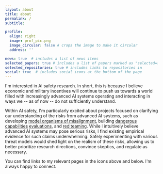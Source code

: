 ```yaml
---
layout: about
title: about
permalink: /
subtitle:

profile:
  align: right
  image: prof_pic.png
  image_circular: false # crops the image to make it circular
  address: ''

news: true  # includes a list of news items
selected_papers: true # includes a list of papers marked as "selected={true}"
selected_repositories: true # includes links to repositories in 
social: true  # includes social icons at the bottom of the page
---
```


I'm interested in AI safety research. In short, this is because I believe economic and military incentives will continue to push us towards a world filled with increasingly advanced AI systems operating and interacting in ways we -- as of now -- do not sufficiently understand.

Within AI safety, I'm particularly excited about projects focused on clarifying our understanding of the risks from advanced AI systems, such as developing [model organisms of misalignment](https://www.alignmentforum.org/posts/ChDH335ckdvpxXaXX/model-organisms-of-misalignment-the-case-for-a-new-pillar-of-1), building [dangerous](https://www.gov.uk/government/publications/emerging-processes-for-frontier-ai-safety/emerging-processes-for-frontier-ai-safety#model-evaluations-and-red-teaming) [capabilities](https://evals.alignment.org) [evaluations](https://openai.com/blog/frontier-risk-and-preparedness), and [red teaming](https://www.anthropic.com/index/frontier-threats-red-teaming-for-ai-safety). While I intuitively believe advanced AI systems may pose serious risks, I find existing empirical evidence for such claims underwhelming. Safely experimenting with various threat models would shed light on the realism of these risks, allowing us to better prioritize research directions, convince skeptics, and regulate as necessary.

You can find links to my relevant pages in the icons above and below. I'm always happy to connect.
